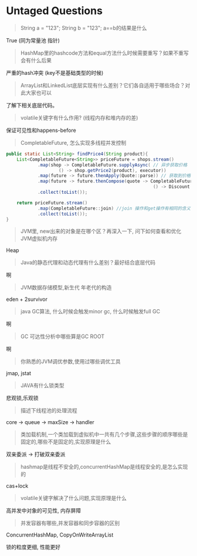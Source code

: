 # Untaged Questions

> String a = "123"; String b = "123"; a==b的结果是什么

True (同为常量池 指针)
> HashMap里的hashcode方法和equal方法什么时候需要重写？如果不重写会有什么后果

严重的hash冲突 (key不是基础类型的时候)
> ArrayList和LinkedList底层实现有什么差别？它们各自适用于哪些场合？对此大家也可以

了解下相关底层代码。
> volatile关键字有什么作用? (线程内存和堆内存的差)

保证可见性和happens-before
> CompletableFuture, 怎么实现多线程并发控制

```java
public static List<String> findPrice4(String product){
    List<CompletableFuture<String>> priceFuture = shops.stream()
            .map(shop -> CompletableFuture.supplyAsync( // 异步获取价格
                    () -> shop.getPrice2(product), executor))
            .map(future -> future.thenApply(Quote::parse)) // 获取到价格后对价格解析
            .map(future -> future.thenCompose(quote -> CompletableFuture.supplyAsync( // 另一个异步任务构造异步应用报价
                                                        () -> Discount.applyDiscount(quote), executor)))
            .collect(toList());

    return priceFuture.stream()
            .map(CompletableFuture::join) //join 操作和get操作有相同的含义，等待所有异步操作的结果。
            .collect(toList());
}
```

> JVM里, new出来的对象是在哪个区？再深入一下, 问下如何查看和优化JVM虚拟机内存

Heap
> Java的静态代理和动态代理有什么差别？最好结合底层代码

啊
> JVM数据存储模型,新生代 年老代的构造

eden + 2survivor
> java GC算法, 什么时候会触发minor gc, 什么时候触发full GC

啊
> GC 可达性分析中哪些算是GC ROOT

啊
> 你熟悉的JVM调优参数,使用过哪些调优工具

jmap, jstat
> JAVA有什么锁类型

悲观锁,乐观锁
> 描述下线程池的处理流程

core -> queue -> maxSize -> handler
> 类加载机制,一个类加载到虚拟机中一共有几个步骤,这些步骤的顺序哪些是固定的,哪些不是固定的,实现原理是什么

双亲委派 -> 打破双亲委派
> hashmap是线程不安全的,concurrentHashMap是线程安全的,是怎么实现的

cas+lock
> volatile关键字解决了什么问题,实现原理是什么

高并发中对象的可见性, 内存屏障
> 并发容器有哪些,并发容器和同步容器的区别

ConcurrentHashMap, CopyOnWriteArrayList

锁的粒度更细, 性能更好

